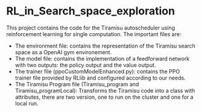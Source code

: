 # RL_in_Search_space_exploration

This project contains the code for the Tiramisu autoscheduler using reinforcement learning for single computation. The important files are:
- The environment file: contains the representation of the Tiramisu search space as a OpenAI gym environement.
- The model file: contains the implementation of a feedforward network with two outputs: the policy output and the value output.
- The trainer file (ppoCustomModelEnhanced.py): contains the PPO trainer file provided by RLlib and configured according to our needs.
- The Tiramisu Program file (Tiramisu_program and Tiramisu_programLocal): Transforms the Tiramisu code into a class with attributes, there are two version, one to run on the cluster and one for a local run.